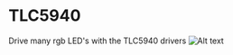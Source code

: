 # TLC5940
Drive many rgb LED's with the TLC5940 drivers
![Alt text](https://i.imgsafe.org/10ede80965.png "TLC5940 schematic")
